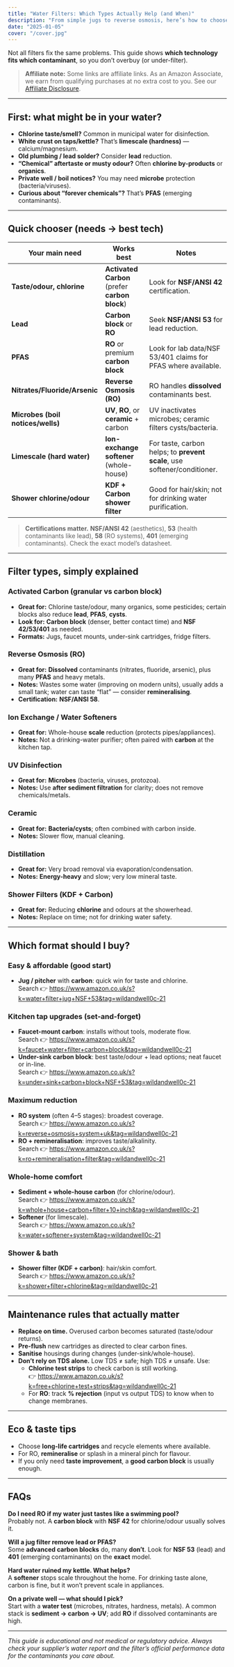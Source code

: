 ```yaml
---
title: "Water Filters: Which Types Actually Help (and When)"
description: "From simple jugs to reverse osmosis, here’s how to choose the right filter for chlorine, lead, PFAS, limescale, odd tastes and more."
date: "2025-01-05"
cover: "/cover.jpg"
---
```


Not all filters fix the same problems. This guide shows **which technology fits which contaminant**, so you don’t overbuy (or under-filter).

> **Affiliate note:** Some links are affiliate links. As an Amazon Associate, we earn from qualifying purchases at no extra cost to you. See our [Affiliate Disclosure](/disclosure).

---

## First: what might be in your water?
- **Chlorine taste/smell?** Common in municipal water for disinfection.
- **White crust on taps/kettle?** That’s **limescale (hardness)** — calcium/magnesium.
- **Old plumbing / lead solder?** Consider **lead** reduction.
- **“Chemical” aftertaste or musty odour?** Often **chlorine by-products** or **organics**.
- **Private well / boil notices?** You may need **microbe** protection (bacteria/viruses).
- **Curious about “forever chemicals”?** That’s **PFAS** (emerging contaminants).

---

## Quick chooser (needs → best tech)

| Your main need | Works best | Notes |
|---|---|---|
| **Taste/odour, chlorine** | **Activated Carbon** (prefer **carbon block**) | Look for **NSF/ANSI 42** certification. |
| **Lead** | **Carbon block** or **RO** | Seek **NSF/ANSI 53** for lead reduction. |
| **PFAS** | **RO** or premium **carbon block** | Look for lab data/NSF 53/401 claims for PFAS where available. |
| **Nitrates/Fluoride/Arsenic** | **Reverse Osmosis (RO)** | RO handles **dissolved** contaminants best. |
| **Microbes (boil notices/wells)** | **UV**, **RO**, or **ceramic** + carbon | UV inactivates microbes; ceramic filters cysts/bacteria. |
| **Limescale (hard water)** | **Ion-exchange softener** (whole-house) | For taste, carbon helps; to **prevent scale**, use softener/conditioner. |
| **Shower chlorine/odour** | **KDF + Carbon shower filter** | Good for hair/skin; not for drinking water purification. |

> **Certifications matter.** **NSF/ANSI 42** (aesthetics), **53** (health contaminants like lead), **58** (RO systems), **401** (emerging contaminants). Check the exact model’s datasheet.

---

## Filter types, simply explained

### Activated Carbon (granular vs **carbon block**)
- **Great for:** Chlorine taste/odour, many organics, some pesticides; certain blocks also reduce **lead**, **PFAS**, **cysts**.
- **Look for:** **Carbon block** (denser, better contact time) and **NSF 42/53/401** as needed.
- **Formats:** Jugs, faucet mounts, under-sink cartridges, fridge filters.

### Reverse Osmosis (RO)
- **Great for:** **Dissolved** contaminants (nitrates, fluoride, arsenic), plus many **PFAS** and heavy metals.
- **Notes:** Wastes some water (improving on modern units), usually adds a small tank; water can taste “flat” — consider **remineralising**.
- **Certification:** **NSF/ANSI 58**.

### Ion Exchange / Water Softeners
- **Great for:** Whole-house **scale** reduction (protects pipes/appliances).
- **Notes:** Not a drinking-water purifier; often paired with **carbon** at the kitchen tap.

### UV Disinfection
- **Great for:** **Microbes** (bacteria, viruses, protozoa).
- **Notes:** Use **after sediment filtration** for clarity; does not remove chemicals/metals.

### Ceramic
- **Great for:** **Bacteria/cysts**; often combined with carbon inside.
- **Notes:** Slower flow, manual cleaning.

### Distillation
- **Great for:** Very broad removal via evaporation/condensation.
- **Notes:** **Energy-heavy** and slow; very low mineral taste.

### Shower Filters (KDF + Carbon)
- **Great for:** Reducing **chlorine** and odours at the showerhead.
- **Notes:** Replace on time; not for drinking water safety.

---

## Which format should I buy?

### Easy & affordable (good start)
- **Jug / pitcher** with **carbon**: quick win for taste and chlorine.  
  Search 👉 <https://www.amazon.co.uk/s?k=water+filter+jug+NSF+53&tag=wildandwell0c-21>

### Kitchen tap upgrades (set-and-forget)
- **Faucet-mount carbon**: installs without tools, moderate flow.  
  Search 👉 <https://www.amazon.co.uk/s?k=faucet+water+filter+carbon+block&tag=wildandwell0c-21>
- **Under-sink carbon block**: best taste/odour + lead options; neat faucet or in-line.  
  Search 👉 <https://www.amazon.co.uk/s?k=under+sink+carbon+block+NSF+53&tag=wildandwell0c-21>

### Maximum reduction
- **RO system** (often 4–5 stages): broadest coverage.  
  Search 👉 <https://www.amazon.co.uk/s?k=reverse+osmosis+system+uk&tag=wildandwell0c-21>
- **RO + remineralisation**: improves taste/alkalinity.  
  Search 👉 <https://www.amazon.co.uk/s?k=ro+remineralisation+filter&tag=wildandwell0c-21>

### Whole-home comfort
- **Sediment + whole-house carbon** (for chlorine/odour).  
  Search 👉 <https://www.amazon.co.uk/s?k=whole+house+carbon+filter+10+inch&tag=wildandwell0c-21>
- **Softener** (for limescale).  
  Search 👉 <https://www.amazon.co.uk/s?k=water+softener+system&tag=wildandwell0c-21>

### Shower & bath
- **Shower filter (KDF + carbon)**: hair/skin comfort.  
  Search 👉 <https://www.amazon.co.uk/s?k=shower+filter+chlorine&tag=wildandwell0c-21>

---

## Maintenance rules that actually matter
- **Replace on time.** Overused carbon becomes saturated (taste/odour returns).
- **Pre-flush** new cartridges as directed to clear carbon fines.
- **Sanitise** housings during changes (under-sink/whole-house).
- **Don’t rely on TDS alone.** Low TDS ≠ safe; high TDS ≠ unsafe. Use:
  - **Chlorine test strips** to check carbon is still working.  
    👉 <https://www.amazon.co.uk/s?k=free+chlorine+test+strips&tag=wildandwell0c-21>
  - For **RO**: track **% rejection** (input vs output TDS) to know when to change membranes.

---

## Eco & taste tips
- Choose **long-life cartridges** and recycle elements where available.
- For RO, **remineralise** or splash in a mineral pinch for flavour.
- If you only need **taste improvement**, a **good carbon block** is usually enough.

---

## FAQs

**Do I need RO if my water just tastes like a swimming pool?**  
Probably not. A **carbon block** with **NSF 42** for chlorine/odour usually solves it.

**Will a jug filter remove lead or PFAS?**  
Some **advanced carbon blocks** do, many **don’t**. Look for **NSF 53** (lead) and **401** (emerging contaminants) on the **exact** model.

**Hard water ruined my kettle. What helps?**  
A **softener** stops scale throughout the home. For drinking taste alone, carbon is fine, but it won’t prevent scale in appliances.

**On a private well — what should I pick?**  
Start with a **water test** (microbes, nitrates, hardness, metals). A common stack is **sediment → carbon → UV**; add **RO** if dissolved contaminants are high.

---

*This guide is educational and not medical or regulatory advice. Always check your supplier’s water report and the filter’s official performance data for the contaminants you care about.*
